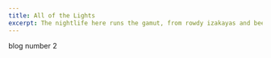 ```yaml
--- 
title: All of the Lights
excerpt: The nightlife here runs the gamut, from rowdy izakayas and beer bars, to red-light entertainment and the infamous Robot Restaurant.
--- 
```


blog number 2